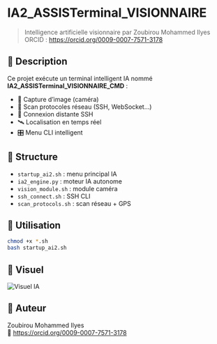# IA2_ASSISTerminal_VISIONNAIRE

> Intelligence artificielle visionnaire par Zoubirou Mohammed Ilyes  
> ORCID : https://orcid.org/0009-0007-7571-3178

## 🔹 Description

Ce projet exécute un terminal intelligent IA nommé **IA2_ASSISTerminal_VISIONNAIRE_CMD** :
- 📸 Capture d’image (caméra)
- 📡 Scan protocoles réseau (SSH, WebSocket…)
- 🔐 Connexion distante SSH
- 🛰️ Localisation en temps réel
- 🎛️ Menu CLI intelligent

## 📁 Structure

- `startup_ai2.sh` : menu principal IA
- `ia2_engine.py` : moteur IA autonome
- `vision_module.sh` : module caméra
- `ssh_connect.sh` : SSH CLI
- `scan_protocols.sh` : scan réseau + GPS

## 🚀 Utilisation

```bash
chmod +x *.sh
bash startup_ai2.sh
```

## 📸 Visuel

![Visuel IA](IA_VISIONNAIRE_COVER.png)

## 🧠 Auteur

Zoubirou Mohammed Ilyes  
🔗 https://orcid.org/0009-0007-7571-3178
